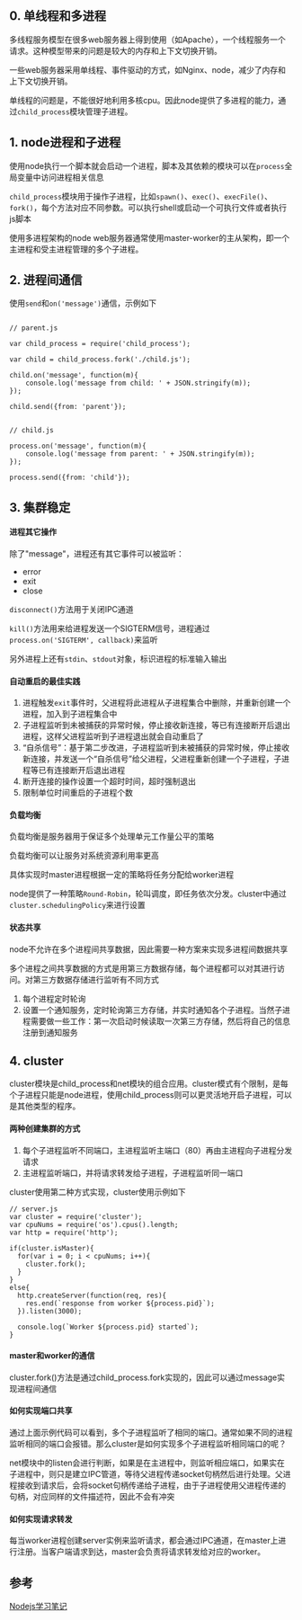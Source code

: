 ## 0. 单线程和多进程

多线程服务模型在很多web服务器上得到使用（如Apache），一个线程服务一个请求。这种模型带来的问题是较大的内存和上下文切换开销。

一些web服务器采用单线程、事件驱动的方式，如Nginx、node，减少了内存和上下文切换开销。

单线程的问题是，不能很好地利用多核cpu。因此node提供了多进程的能力，通过```child_process```模块管理子进程。

## 1. node进程和子进程

使用node执行一个脚本就会启动一个进程，脚本及其依赖的模块可以在```process```全局变量中访问进程相关信息

```child_process```模块用于操作子进程，比如```spawn()```、```exec()```、```execFile()```、```fork()```，每个方法对应不同参数。可以执行shell或启动一个可执行文件或者执行js脚本

使用多进程架构的node web服务器通常使用master-worker的主从架构，即一个主进程和受主进程管理的多个子进程。

## 2. 进程间通信

使用```send```和```on('message')```通信，示例如下

```

// parent.js

var child_process = require('child_process');

var child = child_process.fork('./child.js');

child.on('message', function(m){
    console.log('message from child: ' + JSON.stringify(m));
});

child.send({from: 'parent'});


// child.js

process.on('message', function(m){
    console.log('message from parent: ' + JSON.stringify(m));
});

process.send({from: 'child'});

```


## 3. 集群稳定

#### 进程其它操作

除了"message"，进程还有其它事件可以被监听：

- error
- exit
- close

```disconnect()```方法用于关闭IPC通道

```kill()```方法用来给进程发送一个SIGTERM信号，进程通过```process.on('SIGTERM', callback)```来监听

另外进程上还有```stdin```、```stdout```对象，标识进程的标准输入输出

#### 自动重启的最佳实践

1. 进程触发```exit```事件时，父进程将此进程从子进程集合中删除，并重新创建一个进程，加入到子进程集合中
2. 子进程监听到未被捕获的异常时候，停止接收新连接，等已有连接断开后退出进程，这样父进程监听到子进程退出就会自动重启了
3. “自杀信号”：基于第二步改进，子进程监听到未被捕获的异常时候，停止接收新连接，并发送一个“自杀信号”给父进程，父进程重新创建一个子进程，子进程等已有连接断开后退出进程
4. 断开连接的操作设置一个超时时间，超时强制退出
5. 限制单位时间重启的子进程个数

#### 负载均衡

负载均衡是服务器用于保证多个处理单元工作量公平的策略

负载均衡可以让服务对系统资源利用率更高

具体实现时master进程根据一定的策略将任务分配给worker进程

node提供了一种策略```Round-Robin```，轮叫调度，即任务依次分发。cluster中通过```cluster.schedulingPolicy```来进行设置

#### 状态共享

node不允许在多个进程间共享数据，因此需要一种方案来实现多进程间数据共享

多个进程之间共享数据的方式是用第三方数据存储，每个进程都可以对其进行访问。对第三方数据存储进行监听有不同方式

1. 每个进程定时轮询
2. 设置一个通知服务，定时轮询第三方存储，并实时通知各个子进程。当然子进程需要做一些工作：第一次启动时候读取一次第三方存储，然后将自己的信息注册到通知服务

## 4. cluster

cluster模块是child_process和net模块的组合应用。cluster模式有个限制，是每个子进程只能是node进程，使用child_process则可以更灵活地开启子进程，可以是其他类型的程序。

#### 两种创建集群的方式

1. 每个子进程监听不同端口，主进程监听主端口（80）再由主进程向子进程分发请求
2. 主进程监听端口，并将请求转发给子进程，子进程监听同一端口

cluster使用第二种方式实现，cluster使用示例如下

```
// server.js
var cluster = require('cluster');
var cpuNums = require('os').cpus().length;
var http = require('http');

if(cluster.isMaster){
  for(var i = 0; i < cpuNums; i++){
    cluster.fork();
  }
}
else{
  http.createServer(function(req, res){
    res.end(`response from worker ${process.pid}`);
  }).listen(3000);

  console.log(`Worker ${process.pid} started`);
}

```

#### master和worker的通信

cluster.fork()方法是通过child_process.fork实现的，因此可以通过message实现进程间通信

#### 如何实现端口共享

通过上面示例代码可以看到，多个子进程监听了相同的端口。通常如果不同的进程监听相同的端口会报错。那么cluster是如何实现多个子进程监听相同端口的呢？

net模块中的listen会进行判断，如果是在主进程中，则监听相应端口，如果实在子进程中，则只是建立IPC管道，等待父进程传递socket句柄然后进行处理。父进程接收到请求后，会将socket句柄传递给子进程，由于子进程使用父进程传递的句柄，对应同样的文件描述符，因此不会有冲突

#### 如何实现请求转发

每当worker进程创建server实例来监听请求，都会通过IPC通道，在master上进行注册。当客户端请求到达，master会负责将请求转发给对应的worker。

## 参考

[Nodejs学习笔记](https://github.com/chyingp/nodejs-learning-guide)


